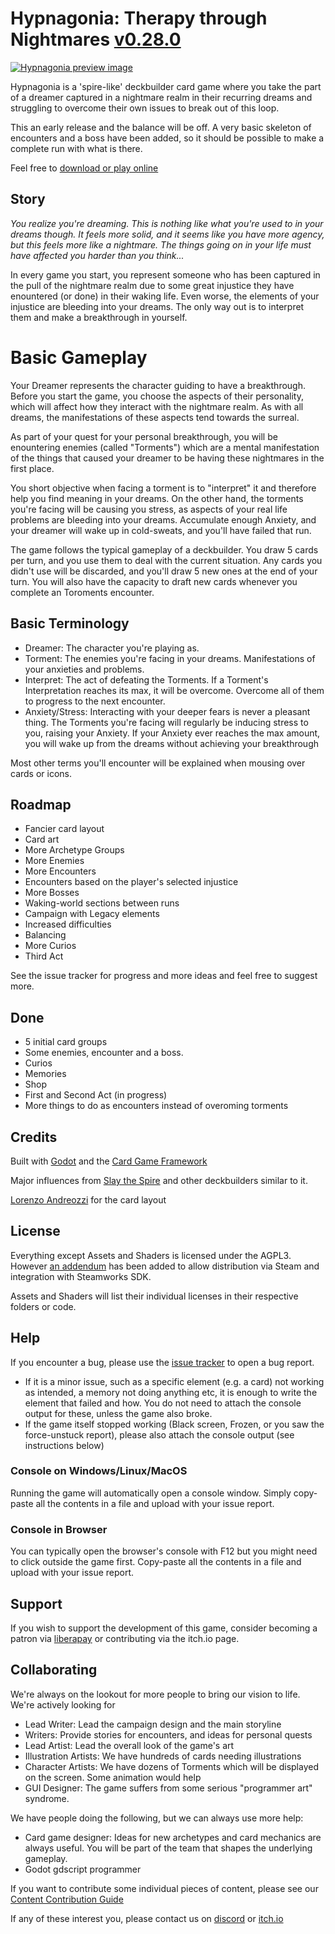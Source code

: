 # Hypnagonia: Therapy through Nightmares [v0.28.0](CHANGELOG.md)

[![Hypnagonia preview image](http://hypnagonia.dbzer0.com/hypnagonia_showcase.gif "Hypnagonia preview image")](https://www.youtube.com/watch?v=Oc1_G28q328)

Hypnagonia is a 'spire-like' deckbuilder card game where you take the part of a dreamer captured in a nightmare realm in their recurring dreams and struggling to overcome their own issues to break out of this loop.

This an early release and the balance will be off. A very basic skeleton of encounters and a boss have been added, so it should be possible to make a complete run with what is there.

Feel free to [download or play online](https://dbzer0.itch.io/hypnagonia)

## Story

*You realize you're dreaming. This is nothing like what you're used to in your dreams though. It feels more solid, and it seems like you have more agency, but this feels more like a nightmare. The things going on in your life must have affected you harder than you think...*

In every game you start, you represent someone who has been captured in the pull of the nightmare realm due to some great injustice they have enountered (or done) in their waking life. Even worse, the elements of your injustice are bleeding into your dreams. The only way out is to interpret them and make a breakthrough in yourself.

# Basic Gameplay

Your Dreamer represents the character guiding to have a breakthrough. Before you start the game, you choose the aspects of their personality, which will affect how they interact with the nightmare realm.
As with all dreams, the manifestations of these aspects tend towards the surreal.

As part of your quest for your personal breakthrough, you will be enountering enemies (called "Torments") which are a mental manifestation of the things that caused your dreamer to be having these nightmares in the first place.

You short objective when facing a torment is to "interpret" it and therefore help you find meaning in your dreams. On the other hand, the torments you're facing will be causing you stress, as aspects of your real life problems are bleeding into your dreams. Accumulate enough Anxiety, and your dreamer will wake up in cold-sweats, and you'll have failed that run.

The game follows the typical gameplay of a deckbuilder. You draw 5 cards per turn, and you use them to deal with the current situation. Any cards you didn't use will be discarded, and you'll draw 5 new ones at the end of your turn. You will also have the capacity to draft new cards whenever you complete an Toroments encounter.

## Basic Terminology

* Dreamer: The character you're playing as.
* Torment: The enemies you're facing in your dreams. Manifestations of your anxieties and problems.
* Interpret: The act of defeating the Torments. If a Torment's Interpretation reaches its max, it will be overcome. Overcome all of them to progress to the next encounter.
* Anxiety/Stress: Interacting with your deeper fears is never a pleasant thing. The Torments you're facing will regularly be inducing stress to you, raising your Anxiety. If your Anxiety ever reaches the max amount, you will wake up from the dreams without achieving your breakthrough

Most other terms you'll encounter will be explained when mousing over cards or icons.

## Roadmap

* Fancier card layout
* Card art
* More Archetype Groups
* More Enemies
* More Encounters
* Encounters based on the player's selected injustice
* More Bosses
* Waking-world sections between runs
* Campaign with Legacy elements
* Increased difficulties
* Balancing
* More Curios
* Third Act

See the issue tracker for progress and more ideas and feel free to suggest more.

## Done

* 5 initial card groups
* Some enemies, encounter and a boss.
* Curios
* Memories
* Shop
* First and Second Act (in progress)
* More things to do as encounters instead of overoming torments

## Credits

Built with [Godot](https://godotengine.org/) and the [Card Game Framework](https://github.com/db0/godot-card-game-framework)

Major influences from [Slay the Spire](https://www.megacrit.com/) and other deckbuilders similar to it.

[Lorenzo Andreozzi](https://tornioduva.itch.io/) for the card layout

## License

Everything except Assets and Shaders is licensed under the AGPL3. However [an addendum](ADDENDUM1) has been added to allow distribution via Steam and integration with Steamworks SDK.

Assets and Shaders will list their individual licenses in their respective folders or code.

## Help

If you encounter a bug, please use the [issue tracker](https://github.com/db0/hypnagonia/issues) to open a bug report.

* If it is a minor issue, such as a specific element (e.g. a card) not working as intended, a memory not doing anything etc, it is enough to write the element that failed and how. You do not need to attach the console output for these, unless the game also broke.
* If the game itself stopped working (Black screen, Frozen, or you saw the force-unstuck report), please also attach the console output (see instructions below)

### Console on Windows/Linux/MacOS

Running the game will automatically open a console window. Simply copy-paste all the contents in a file and upload with your issue report.

### Console in Browser

You can typically open the browser's console with F12 but you might need to click outside the game first. Copy-paste all the contents in a file and upload with your issue report.

## Support

If you wish to support the development of this game, consider becoming a patron via [liberapay](https://liberapay.com/db0/) or contributing via the itch.io page.

## Collaborating

We're always on the lookout for more people to bring our vision to life. We're actively looking for

* Lead Writer: Lead the campaign design and the main storyline
* Writers: Provide stories for encounters, and ideas for personal quests
* Lead Artist: Lead the overall look of the game's art
* Illustration Artists: We have hundreds of cards needing illustrations
* Character Artists: We have dozens of Torments which will be displayed on the screen. Some animation would help
* GUI Designer: The game suffers from some serious "programmer art" syndrome.

We have people doing the following, but we can always use more help:

* Card game designer: Ideas for new archetypes and card mechanics are always useful. You will be part of the team that shapes the underlying gameplay.
* Godot gdscript programmer

If you want to contribute some individual pieces of content, please see our [Content Contribution Guide](CONTRIBUTING.md)

If any of these interest you, please contact us on [discord](https://discord.gg/MqTMVDCbR3) or [itch.io](https://itch.io/t/1743902/looking-for-collaborators)
